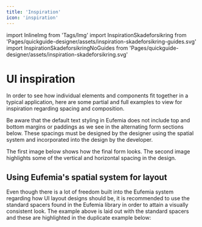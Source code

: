 ```yaml
---
title: 'Inspiration'
icon: 'inspiration'
---
```


import InlineImg from 'Tags/Img'
import InspirationSkadeforsikring from 'Pages/quickguide-designer/assets/inspiration-skadeforsikring-guides.svg'
import InspirationSkadeforsikringNoGuides from 'Pages/quickguide-designer/assets/inspiration-skadeforsikring.svg'

# UI inspiration

In order to see how individual elements and components fit together in a typical application, here are some partial and full examples to view for inspiration regarding spacing and composition.

Be aware that the default text styling in Eufemia does not include top and bottom margins or paddings as we see in the alternating form sections below. These spacings must be designed by the designer using the spatial system and incorporated into the design by the developer.

The first image below shows how the final form looks. The second image highlights some of the vertical and horizontal spacing in the design.

<InlineImg src={InspirationSkadeforsikringNoGuides} caption="Form example with alternating sections" alt="Example of a form" />

## Using Eufemia's spatial system for layout

Even though there is a lot of freedom built into the Eufemia system regarding how UI layout designs should be, it is recommended to use the standard spacers found in the Eufemia library in order to attain a visually consistent look. The example above is laid out with the standard spacers and these are highlighted in the duplicate example below:

<InlineImg src={InspirationSkadeforsikring} caption="Form example with vertical spacing  and some horizontal highlighted" alt="Example of a form with spacing highlighted" />
